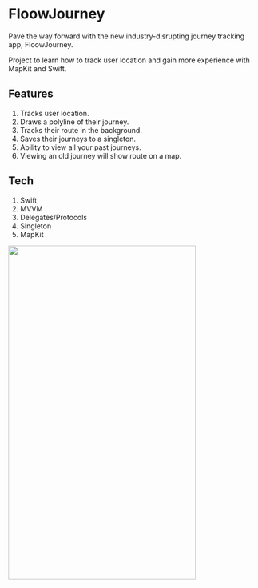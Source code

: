 # FloowJourney

Pave the way forward with the new industry-disrupting journey tracking app, FloowJourney.

Project to learn how to track user location and gain more experience with MapKit and Swift.

## Features

1. Tracks user location.
2. Draws a polyline of their journey.
3. Tracks their route in the background.
4. Saves their journeys to a singleton.
5. Ability to view all your past journeys.
6. Viewing an old journey will show route on a map.

## Tech

1. Swift
2. MVVM
3. Delegates/Protocols
4. Singleton
5. MapKit

<image src="screenshot.PNG" width="375px" height="667px">
